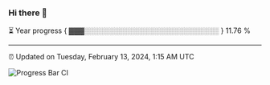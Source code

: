 ### Hi there 👋

⏳ Year progress { ▓▓▓░░░░░░░░░░░░░░░░░░░░░░░░░░░ } 11.76 %

---

⏰ Updated on Tuesday, February 13, 2024, 1:15 AM UTC

![Progress Bar CI](https://github.com/arthurbuhl/arthurbuhl/workflows/Progress%20Bar%20CI/badge.svg)
